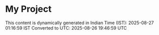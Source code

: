 # My Project

This content is dynamically generated in Indian Time (IST): 2025-08-27 01:16:59 IST
Converted to UTC: 2025-08-26 19:46:59 UTC
